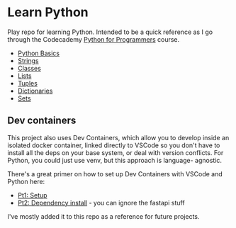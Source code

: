# Learn Python

Play repo for learning Python. Intended to be a quick reference as I go through the Codecademy
[Python for Programmers](https://www.codecademy.com/courses/python-for-programmers) course.

- [Python Basics](main.py)
- [Strings](strings.py)
- [Classes](classes.py)
- [Lists](lists.py)
- [Tuples](tuples.py)
- [Dictionaries](dictionaries.py)
- [Sets](sets.py)

## Dev containers

This project also uses Dev Containers, which allow you to develop inside an isolated docker
container, linked directly to VSCode so you don't have to install all the deps on your base system,
or deal with version conflicts. For Python, you could just use venv, but this approach is language-
agnostic.

There's a great primer on how to set up Dev Containers with VSCode and Python here:

- [Pt1: Setup](https://andypickup.com/developing-in-python-with-dev-containers-part-1-setup-f1aeb89cbfed)
- [Pt2: Dependency install](https://andypickup.com/developing-in-python-with-dev-containers-part-2-a-simple-fastapi-project-with-step-debugging-e52599b7ce61) - you can ignore the fastapi stuff

I've mostly added it to this repo as a reference for future projects.